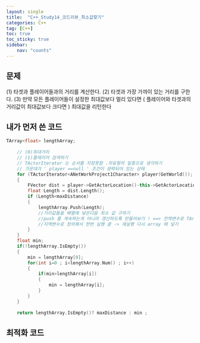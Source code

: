 ```yaml
---
layout: single
title:  "C++_Study14_코드리뷰_최소값찾기"
categories: C++
tag: [C++]
toc: true
toc_sticky: true
sidebar:
    nav: "counts"
---
```


## 문제
(1) 타겟과 플레이어들과의  거리를 계산한다. 
(2) 타겟과 가장 가까이 있는 거리를 구한다.
(3)  만약 모든 플레이어들이 설정한 최대값보다 멀리 있다면 ( 플레이어와 타겟과의 거리값이 최대값보다 크다면 ) 최대값을 리턴한다   
 

## 내가 먼저 쓴 코드



```cpp
TArray<float> lengthArray;
	
	// (0)최대거리
	// (1)플레이어 검색하기
	// TActorIterator 는 순서를 지정못함 .자료형의 일종으로 생각하기
	// 가운데가 ' player ==null ' 조건이 생략되어 있는 상태  
	for (TActorIterator<ANetWorkProject1Character> player(GetWorld()); player; ++player)
	{
		FVector dist = player->GetActorLocation()-this->GetActorLocation();
		float Length = dist.Length();
		if (Length<maxDistance)
		{
			lengthArray.Push(Length);
			//거리값들을 배열에 넣은다음 최소 값 구하기
			//push 를 계속하는게 아니라 갱신하도록 만들어보기 ! ==> 전역변수로 TArray로 만들어서 계속 누적이 된것 !
			//지역변수로 정의해서 한번 실행 끝 -> 재실행 다시 array 에 넣기 
		}
	}
	float min;
	if(!lengthArray.IsEmpty())
	{
		min = lengthArray[0];
		for(int i=0 ; i<lengthArray.Num() ; i++)
		{
			if(min>lengthArray[i])
			{
				min = lengthArray[i];
			}
		}
	}
	
	return lengthArray.IsEmpty()? maxDistance : min ;
```

## 최적화 코드 